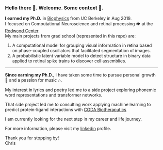 ### Hello there 👋. Welcome. Some context 📖.

**I earned my Ph.D.** in [Biophysics](https://biophysics.berkeley.edu) from UC Berkeley in Aug 2019.  
I focused on Computational Neuroscience and retinal processing 👁️ at the [Redwood Center](https://redwood.berkeley.edu).  
My main projects from grad school (represented in this repo) are:  
  1. A computational model for grouping visual information in retina based on phase-coupled oscillators that facilitated segmentation of images.  
  2. A probabilistic latent variable model to detect structure in binary data applied to retinal spike trains to discover cell assemblies.

- - -

**Since earning my Ph.D.**, I have taken some time to pursue personal growth 🌱 and a passion for music 🎶.  
<!-- My [SoundCloud](https://soundcloud.com/chris-warner-10) --> 

My interest in lyrics and poetry led me to a side project exploring phonemic word representations and transformer networks.  

That side project led me to consulting work applying machine learning to predict protein-ligand interactions with [CODA Biotheraputics](https://www.codabiotherapeutics.com).  

I am currently looking for the next step in my career and life journey.  

For more information, please visit my [linkedin](https://www.linkedin.com/in/chris-warner316/) profile.  

Thank you for stopping by!  
Chris










<!--
**chris-warner-II/chris-warner-II** is a ✨ _special_ ✨ repository because its `README.md` (this file) appears on your GitHub profile.

Here are some ideas to get you started:

- 🔭 I’m currently working on ...
- 🌱 I’m currently learning ...
- 👯 I’m looking to collaborate on ...
- 🤔 I’m looking for help with ...
- 💬 Ask me about ...
- 📫 How to reach me: ...
- 😄 Pronouns: ...
- ⚡ Fun fact: ...
-->
